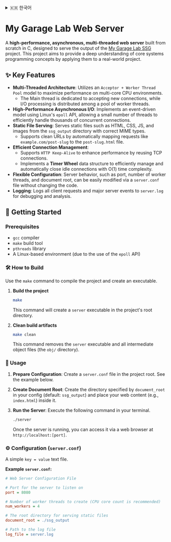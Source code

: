 <details>
<summary>🇰🇷 한국어</summary>

# My Garage Lab 웹 서버

[My Garage Lab SSG](https://github.com/gurbur/my-garage-lab-ssg) 프로젝트의 결과물을 배포하기 위해 C언어로 처음부터 직접 개발한 **고성능 비동기 멀티스레드 웹 서버**입니다. 이 프로젝트는 시스템 프로그래밍의 핵심 개념을 실제 프로젝트에 적용하며 깊이 있게 이해하는 것을 목표로 합니다.

## ✨ 주요 기능

  * **멀티스레드 아키텍처**: `Acceptor + Worker 스레드 풀` 모델을 채택하여 멀티코어 CPU 환경의 성능을 최대한 활용합니다.
      * Main 스레드는 연결 수락(`accept`)만 전담하고, 실제 I/O 처리는 워커 스레드들에게 분배하여 부하를 분산시킵니다.
  * **고성능 비동기 I/O**: Linux의 `epoll` API를 사용하여 소수의 스레드로 수많은 동시 연결을 효율적으로 처리하는 이벤트 기반(Event-Driven) 구조를 구현했습니다.
  * **정적 파일 서빙**: `ssg_output` 디렉토리의 HTML, CSS, JS, 이미지 등 정적 파일을 올바른 MIME 타입과 함께 클라이언트에 제공합니다.
      * `example.com/post-slug`와 같이 확장자가 생략된 URL을 `post-slug.html`로 자동 매핑하여 처리합니다.
  * **효율적인 연결 관리**:
      * `HTTP Keep-Alive`를 지원하여 TCP 연결을 재사용함으로써 성능을 향상시킵니다.
      * **타이머 휠(Timer Wheel)** 자료구조를 구현하여, 오랫동안 아무 요청이 없는 유휴(idle) 연결을 O(1) 시간 복잡도로 효율적으로 찾아내고 자동으로 종료합니다.
  * **유연한 설정**: `server.conf` 파일을 통해 포트, 워커 스레드 수, 문서 루트 경로 등 서버의 주요 동작을 코드 수정 없이 변경할 수 있습니다.
  * **로깅**: 모든 클라이언트의 요청과 서버의 주요 이벤트를 `server.log` 파일에 기록하여 디버깅 및 분석에 활용할 수 있습니다.

## 🚀 시작하기

### 요구 사항

  * `gcc` 컴파일러
  * `make` 빌드 도구
  * `pthreads` 라이브러리
  * Linux 환경 (`epoll` API 사용)

### 🛠️ 빌드 방법

프로젝트를 컴파일하고 실행 파일을 생성하려면 `make` 명령어를 사용하세요.

1.  **프로젝트 빌드**

    ```bash
    make
    ```

    위 명령어를 실행하면 프로젝트 루트 디렉토리에 `server` 실행 파일이 생성됩니다.

2.  **빌드 결과물 삭제**

    ```bash
    make clean
    ```

    이 명령어는 `server` 실행 파일과 빌드 과정에서 생성된 모든 오브젝트 파일(`obj/` 디렉토리)을 삭제합니다.

### 🏃 사용법

1.  **설정 파일 준비**: 프로젝트 루트에 `server.conf` 파일을 생성하고 아래 예시와 같이 내용을 작성합니다.

2.  **문서 루트 생성**: `server.conf`에 지정된 `document_root` (기본값: `ssg_output`) 디렉토리를 생성하고, 그 안에 `index.html` 등 웹 콘텐츠를 위치시킵니다.

3.  **서버 실행**: 터미널에서 아래 명령어를 실행합니다.

    ```bash
    ./server
    ```

    서버가 정상적으로 실행되면, 웹 브라우저에서 `http://localhost:[포트번호]`로 접속하여 확인할 수 있습니다.

### ⚙️ 설정 (`server.conf`)

`key = value` 형식의 텍스트 파일입니다.

**예시 `server.conf`:**

```ini
# 웹 서버 설정 파일

# 서버가 리스닝할 포트 번호
port = 8080

# 생성할 워커 스레드의 개수 (CPU 코어 수 권장)
num_workers = 4

# 정적 파일을 제공할 루트 디렉토리
document_root = ./ssg_output

# 로그 파일 경로
log_file = server.log
```

</details>

# My Garage Lab Web Server

A **high-performance, asynchronous, multi-threaded web server** built from scratch in C, designed to serve the output of the [My Garage Lab SSG](https://github.com/gurbur/my-garage-lab-ssg) project. This project aims to provide a deep understanding of core systems programming concepts by applying them to a real-world project.

## ✨ Key Features

  * **Multi-Threaded Architecture**: Utilizes an `Acceptor + Worker Thread Pool` model to maximize performance on multi-core CPU environments.
      * The Main thread is dedicated to accepting new connections, while I/O processing is distributed among a pool of worker threads.
  * **High-Performance Asynchronous I/O**: Implements an event-driven model using Linux's `epoll` API, allowing a small number of threads to efficiently handle thousands of concurrent connections.
  * **Static File Serving**: Serves static files such as HTML, CSS, JS, and images from the `ssg_output` directory with correct MIME types.
      * Supports clean URLs by automatically mapping requests like `example.com/post-slug` to the `post-slug.html` file.
  * **Efficient Connection Management**:
      * Supports `HTTP Keep-Alive` to enhance performance by reusing TCP connections.
      * Implements a **Timer Wheel** data structure to efficiently manage and automatically close idle connections with O(1) time complexity.
  * **Flexible Configuration**: Server behavior, such as port, number of worker threads, and document root, can be easily modified via a `server.conf` file without changing the code.
  * **Logging**: Logs all client requests and major server events to `server.log` for debugging and analysis.

## 🚀 Getting Started

### Prerequisites

  * `gcc` compiler
  * `make` build tool
  * `pthreads` library
  * A Linux-based environment (due to the use of the `epoll` API)

### 🛠️ How to Build

Use the `make` command to compile the project and create an executable.

1.  **Build the project**

    ```bash
    make
    ```

    This command will create a `server` executable in the project's root directory.

2.  **Clean build artifacts**

    ```bash
    make clean
    ```

    This command removes the `server` executable and all intermediate object files (the `obj/` directory).

### 🏃 Usage

1.  **Prepare Configuration**: Create a `server.conf` file in the project root. See the example below.

2.  **Create Document Root**: Create the directory specified by `document_root` in your config (default: `ssg_output`) and place your web content (e.g., `index.html`) inside it.

3.  **Run the Server**: Execute the following command in your terminal.

    ```bash
    ./server
    ```

    Once the server is running, you can access it via a web browser at `http://localhost:[port]`.

### ⚙️ Configuration (`server.conf`)

A simple `key = value` text file.

**Example `server.conf`:**

```ini
# Web Server Configuration File

# Port for the server to listen on
port = 8080

# Number of worker threads to create (CPU core count is recommended)
num_workers = 4

# The root directory for serving static files
document_root = ./ssg_output

# Path to the log file
log_file = server.log
```
